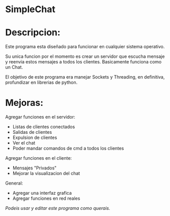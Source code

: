 # SimpleChat



																		                                        		
# Descripcion: 		

Este programa esta diseñado para funcionar en cualquier sistema operativo.

Su unica funcion por el momento es crear un servidor que escucha mensaje y reenvia estos mensajes a todos los clientes. Basicamente funciona como un Chat. 

El objetivo de este programa era manejar Sockets y Threading, en definitiva, profundizar en librerias de python.

# Mejoras:	

Agregar funciones en el servidor: 
  - Listas de clientes conectados
  - Salidas de clientes
  - Expulsion de clientes
  - Ver el chat
  - Poder mandar comandos de cmd a todos los clientes
  
Agregar funciones en el cliente:
  - Mensajes "Privados"
  - Mejorar la visualizacion del chat

General:
  - Agregar una interfaz grafica
  - Agregar funciones en red reales



*Podeis usar y editar este programa como querais.*
